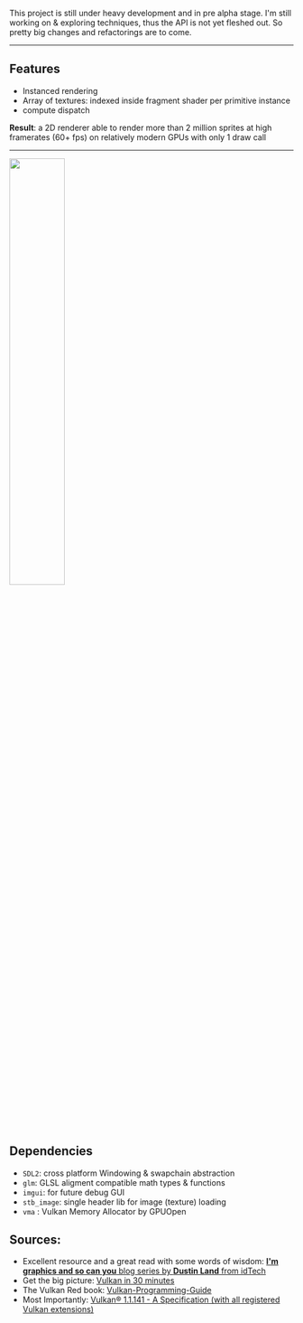 
This project is still under heavy development and in pre alpha stage. I'm still working on & exploring techniques, thus the API is not yet fleshed out.
So pretty big changes and refactorings are to come.

--- 

## Features

- Instanced rendering
- Array of textures: indexed inside fragment shader per primitive instance
- compute dispatch

**Result**: a 2D renderer able to render more than 2 million sprites at high framerates (60+ fps) on relatively modern GPUs with only 1 draw call

---

<img src="https://github.com/AdlanSADOU/Vulkan_Renderer/blob/master/.misc/v0.1.gif" width="44%" height="44%">


## Dependencies

- ```SDL2```: cross platform Windowing & swapchain abstraction
- ```glm```: GLSL aligment compatible math types & functions
- ```imgui```: for future debug GUI
- ```stb_image```: single header lib for image (texture) loading
- ```vma``` : Vulkan Memory Allocator by GPUOpen

## Sources:

- Excellent resource and a great read with some words of wisdom: [**I'm graphics and so can you** blog series by **Dustin Land** from idTech](https://www.fasterthan.life/blog/2017/7/11/i-am-graphics-and-so-can-you-part-1)
- Get the big picture: [Vulkan in 30 minutes](https://renderdoc.org/vulkan-in-30-minutes.html)
- The Vulkan Red book: [Vulkan-Programming-Guide](https://www.amazon.com/Vulkan-Programming-Guide-Official-Learning/dp/0134464540)
- Most Importantly: [Vulkan® 1.1.141 - A Specification (with all registered Vulkan extensions)](https://www.khronos.org/registry/vulkan/specs/1.1-extensions/html/vkspec.html)

